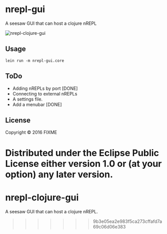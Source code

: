 # nrepl-gui

A seesaw GUI that can host a clojure nREPL

![nrepl-clojure-gui](http://imgur.com/k3FCtL0l.png)

## Usage

    lein run -m nrepl-gui.core
    
## ToDo

- Adding nREPLs by port [DONE]
- Connecting to external nREPLs 
- A settings file.
- Add a menubar [DONE]

## License

Copyright © 2016 FIXME

Distributed under the Eclipse Public License either version 1.0 or (at
your option) any later version.
=======
# nrepl-clojure-gui
A seesaw GUI that can host a clojure nREPL.
>>>>>>> 9b3e05ea2e983f5ca273cffafd7a69c06d06e383
